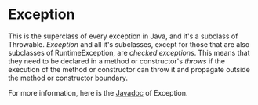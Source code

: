 # Exception

This is the superclass of every exception in Java, and it's a subclass of Throwable. *Exception* and all it's subclasses, except for those that are also subclasses of RuntimeException, are *checked exceptions*. This means that they need to be declared in a method or constructor's *throws* if the execution of the method or constructor can throw it and propagate outside the method or constructor boundary.

For more information, here is the [Javadoc](https://docs.oracle.com/javase/7/docs/api/java/lang/Exception.html) of Exception. 

